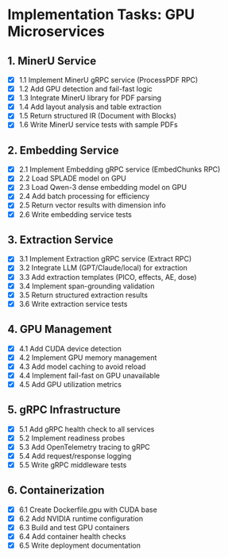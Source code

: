 # Implementation Tasks: GPU Microservices

## 1. MinerU Service

- [x] 1.1 Implement MinerU gRPC service (ProcessPDF RPC)
- [x] 1.2 Add GPU detection and fail-fast logic
- [x] 1.3 Integrate MinerU library for PDF parsing
- [x] 1.4 Add layout analysis and table extraction
- [x] 1.5 Return structured IR (Document with Blocks)
- [x] 1.6 Write MinerU service tests with sample PDFs

## 2. Embedding Service

- [x] 2.1 Implement Embedding gRPC service (EmbedChunks RPC)
- [x] 2.2 Load SPLADE model on GPU
- [x] 2.3 Load Qwen-3 dense embedding model on GPU
- [x] 2.4 Add batch processing for efficiency
- [x] 2.5 Return vector results with dimension info
- [x] 2.6 Write embedding service tests

## 3. Extraction Service

- [x] 3.1 Implement Extraction gRPC service (Extract RPC)
- [x] 3.2 Integrate LLM (GPT/Claude/local) for extraction
- [x] 3.3 Add extraction templates (PICO, effects, AE, dose)
- [x] 3.4 Implement span-grounding validation
- [x] 3.5 Return structured extraction results
- [x] 3.6 Write extraction service tests

## 4. GPU Management

- [x] 4.1 Add CUDA device detection
- [x] 4.2 Implement GPU memory management
- [x] 4.3 Add model caching to avoid reload
- [x] 4.4 Implement fail-fast on GPU unavailable
- [x] 4.5 Add GPU utilization metrics

## 5. gRPC Infrastructure

- [x] 5.1 Add gRPC health check to all services
- [x] 5.2 Implement readiness probes
- [x] 5.3 Add OpenTelemetry tracing to gRPC
- [x] 5.4 Add request/response logging
- [x] 5.5 Write gRPC middleware tests

## 6. Containerization

- [x] 6.1 Create Dockerfile.gpu with CUDA base
- [x] 6.2 Add NVIDIA runtime configuration
- [x] 6.3 Build and test GPU containers
- [x] 6.4 Add container health checks
- [x] 6.5 Write deployment documentation
